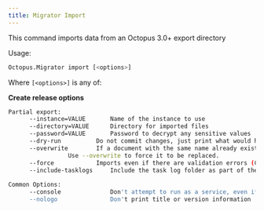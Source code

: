 ```yaml
---
title: Migrator Import
---
```


This command imports data from an Octopus 3.0+ export directory

Usage:

```bash
Octopus.Migrator import [<options>]
```

Where `[<options>]` is any of:

**Create release options**

```bash
Partial export:
      --instance=VALUE       Name of the instance to use
      --directory=VALUE      Directory for imported files
      --password=VALUE       Password to decrypt any sensitive values
      --dry-run		     Do not commit changes, just print what would have happened
      --overwrite	     If a document with the same name already exists, it will be skipped by default. 
			     Use --overwrite to force it to be replaced.
      --force 		     Imports even if there are validation errors (CAUTION: this may put the database in a bad state)     
      --include-tasklogs     Include the task log folder as part of the import process
 
Common Options:
      --console              Don't attempt to run as a service, even if the user is non-interactive
      --nologo               Don't print title or version information
```
